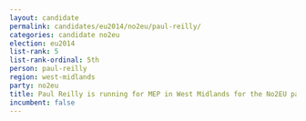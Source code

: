 ```yaml
---
layout: candidate
permalink: candidates/eu2014/no2eu/paul-reilly/
categories: candidate no2eu
election: eu2014
list-rank: 5
list-rank-ordinal: 5th
person: paul-reilly
region: west-midlands
party: no2eu
title: Paul Reilly is running for MEP in West Midlands for the No2EU party
incumbent: false
---
```

